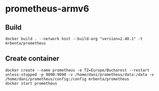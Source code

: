 # prometheus-armv6

## Build
```
docker build . --network host --build-arg "version=2.40.1" -t mrbenta/prometheus
```
## Create container
```
docker create --name prometheus -e TZ=Europe/Bucharest --restart unless-stopped -p 9090:9090 -v /home/dani/prometheus/data:/data -v /home/dani/prometheus/config:/config mrbenta/prometheus
docker start prometheus
```
